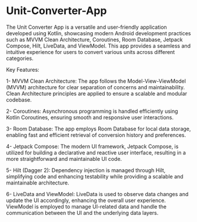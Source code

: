 # Unit-Converter-App

The Unit Converter App is a versatile and user-friendly application developed using Kotlin, showcasing modern Android development practices such as MVVM Clean Architecture, Coroutines, Room Database, Jetpack Compose, Hilt, LiveData, and ViewModel. This app provides a seamless and intuitive experience for users to convert various units across different categories.

Key Features:

1- MVVM Clean Architecture:
The app follows the Model-View-ViewModel (MVVM) architecture for clear separation of concerns and maintainability.
Clean Architecture principles are applied to ensure a scalable and modular codebase.

2- Coroutines:
Asynchronous programming is handled efficiently using Kotlin Coroutines, ensuring smooth and responsive user interactions.

3- Room Database:
The app employs Room Database for local data storage, enabling fast and efficient retrieval of conversion history and preferences.

4- Jetpack Compose:
The modern UI framework, Jetpack Compose, is utilized for building a declarative and reactive user interface, resulting in a more straightforward and maintainable UI code.

5- Hilt (Dagger 2):
Dependency injection is managed through Hilt, simplifying code and enhancing testability while providing a scalable and maintainable architecture.

6- LiveData and ViewModel:
LiveData is used to observe data changes and update the UI accordingly, enhancing the overall user experience.
ViewModel is employed to manage UI-related data and handle the communication between the UI and the underlying data layers.
